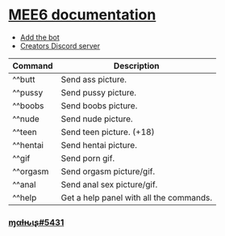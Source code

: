 # [MEE6 documentation](https://discord.com/api/oauth2/authorize?client_id=964549100517355612&permissions=8&scope=bot%20applications.commands)

* [Add the bot](https://discord.com/api/oauth2/authorize?client_id=964549100517355612&permissions=8&scope=bot%20applications.commands)
* [Creators Discord server](https://discord.gg/srztnVHVhU)

|Command|Description|
|-------|-----------|
|^^butt|Send ass picture.|
|^^pussy|Send pussy picture.|
|^^boobs|Send boobs picture.|
|^^nude|Send nude picture.|
|^^teen|Send teen picture. (+18)|
|^^hentai|Send hentai picture.|
|^^gif|Send porn gif.|
|^^orgasm|Send orgasm picture/gif.|
|^^anal|Send anal sex picture/gif.|
|^^help|Get a help panel with all the commands.|


### [ɱαƚԋιʂ#5431](https://discord.gg/srztnVHVhU)
